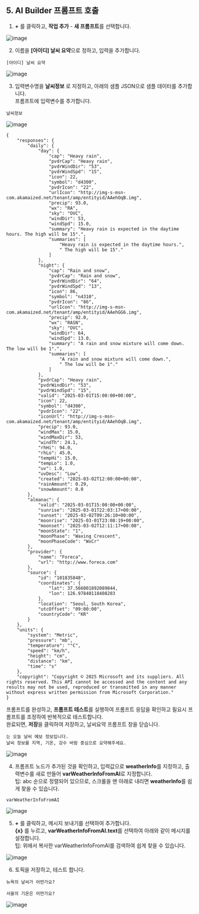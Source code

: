 ## 5. AI Builder 프롬프트 호출

  1. **+** 를 클릭하고, **작업 추가** - **새 프롬프트**를 선택합니다.

   ![image](https://github.com/user-attachments/assets/d172e80f-e053-43f6-b69f-86e1d2d7b31a)

  2. 이름을 **[아이디] 날씨 요약**으로 정하고, 입력을 추가합니다.
  ```
  [아이디] 날씨 요약
  ```

  ![image](https://github.com/user-attachments/assets/ad604efc-fb14-4b6a-bc52-fba8aa028286)


  3. 입력변수명을 **날씨정보** 로 지정하고, 아래의 샘플 JSON으로 샘플 데이터를 추가합니다. </br>
  프롬프트에 입력변수를 추가합니다.
  ```
  날씨정보
  ```

  ![image](https://github.com/user-attachments/assets/f9251a7f-0ee6-46d4-ba27-f19f6d1021e6)

    {
        "responses": {
            "daily": {
                "day": {
                    "cap": "Heavy rain",
                    "pvdrCap": "Heavy rain",
                    "pvdrWindDir": "53",
                    "pvdrWindSpd": "15",
                    "icon": 22,
                    "symbol": "d4300",
                    "pvdrIcon": "22",
                    "urlIcon": "http://img-s-msn-com.akamaized.net/tenant/amp/entityid/AAehOqB.img",
                    "precip": 93.0,
                    "wx": "RA",
                    "sky": "OVC",
                    "windDir": 53,
                    "windSpd": 15.0,
                    "summary": "Heavy rain is expected in the daytime hours. The high will be 15°.",
                    "summaries": [
                        "Heavy rain is expected in the daytime hours.",
                        " The high will be 15°."
                    ]
                },
                "night": {
                    "cap": "Rain and snow",
                    "pvdrCap": "Rain and snow",
                    "pvdrWindDir": "64",
                    "pvdrWindSpd": "13",
                    "icon": 86,
                    "symbol": "n4310",
                    "pvdrIcon": "86",
                    "urlIcon": "http://img-s-msn-com.akamaized.net/tenant/amp/entityid/AAehGG6.img",
                    "precip": 92.0,
                    "wx": "RASN",
                    "sky": "OVC",
                    "windDir": 64,
                    "windSpd": 13.0,
                    "summary": "A rain and snow mixture will come down. The low will be 1°.",
                    "summaries": [
                        "A rain and snow mixture will come down.",
                        " The low will be 1°."
                    ]
                },
                "pvdrCap": "Heavy rain",
                "pvdrWindDir": "53",
                "pvdrWindSpd": "15",
                "valid": "2025-03-01T15:00:00+00:00",
                "icon": 22,
                "symbol": "d4300",
                "pvdrIcon": "22",
                "iconUrl": "http://img-s-msn-com.akamaized.net/tenant/amp/entityid/AAehOqB.img",
                "precip": 93.0,
                "windMax": 15.0,
                "windMaxDir": 53,
                "windTh": 24.1,
                "rhHi": 94.0,
                "rhLo": 45.0,
                "tempHi": 15.0,
                "tempLo": 1.0,
                "uv": 1.0,
                "uvDesc": "Low",
                "created": "2025-03-02T12:00:00+00:00",
                "rainAmount": 0.29,
                "snowAmount": 0.0
            },
            "almanac": {
                "valid": "2025-03-01T15:00:00+00:00",
                "sunrise": "2025-03-01T22:03:17+00:00",
                "sunset": "2025-03-02T09:26:10+00:00",
                "moonrise": "2025-03-01T23:08:19+00:00",
                "moonset": "2025-03-02T12:11:17+00:00",
                "moonState": "1",
                "moonPhase": "Waxing Crescent",
                "moonPhaseCode": "WxCr"
            },
            "provider": {
                "name": "Foreca",
                "url": "http://www.foreca.com"
            },
            "source": {
                "id": "101835848",
                "coordinates": {
                    "lat": 37.566001892089844,
                    "lon": 126.97840118408203
                },
                "location": "Seoul, South Korea",
                "utcOffset": "09:00:00",
                "countryCode": "KR"
            }
        },
        "units": {
            "system": "Metric",
            "pressure": "mb",
            "temperature": "°C",
            "speed": "km/h",
            "height": "cm",
            "distance": "km",
            "time": "s"
        },
        "copyright": "Copyright © 2025 Microsoft and its suppliers. All rights reserved. This API cannot be accessed and the content and any results may not be used, reproduced or transmitted in any manner without express written permission from Microsoft Corporation."
    }
  프롬프트를 완성하고, **프롬프트 테스트**를 실행하여 프롬프트 응답을 확인하고 필요시 프롬프트를 조정하여 반복적으로 테스트합니다.</br>
  완료되면, **저장**을 클릭하여 저장하고, 날씨요약 프롬프트 창을 닫습니다.
    
    는 오늘 날씨 예보 정보입니다.
    날씨 정보를 지역, 기온, 강수 바람 중심으로 요약해주세요. 

  ![image](https://github.com/user-attachments/assets/c464afa1-2bd5-4b04-a85b-0435a04bf854)

  4. 프롬프트 노드가 추가된 것을 확인하고, 입력값으로 **weatherInfo**를 지정하고, 출력변수를 새로 만들어 **varWeatherInfoFromAI**로 지정합니다. </br>
  팁: abc 순으로 정렬되어 있으므로, 스크롤을 맨 아래로 내리면 **weatherInfo**를 쉽게 찾을 수 있습니다.
  ```
  varWeatherInfoFromAI
  ```

  ![image](https://github.com/user-attachments/assets/b79a95d1-fdb2-4258-98ab-f16d22e41fb3)

    
  5. **+** 를 클릭하고, 메시지 보내기를 선택하여 추가합니다. </br>
    **{x}** 를 누르고, **varWeatherInfoFromAI.text**를 선택하여 아래와 같이 메시지를 설정합니다.</br>
    팁: 위에서 복사한 varWeatherInfoFromAI를 검색하여 쉽게 찾을 수 있습니다.

  ![image](https://github.com/user-attachments/assets/98064267-284e-4bd3-b8ee-106263280ab1)


  6. 토픽을 저장하고, 테스트 합니다.

  ```
  뉴욕의 날씨가 어떤가요?
  ```
  ```
  서울의 기온은 어떤가요?
  ```
    
  ![image](https://github.com/user-attachments/assets/790ba48e-d7f4-4dd8-92bd-bdffce7e1551)



   
